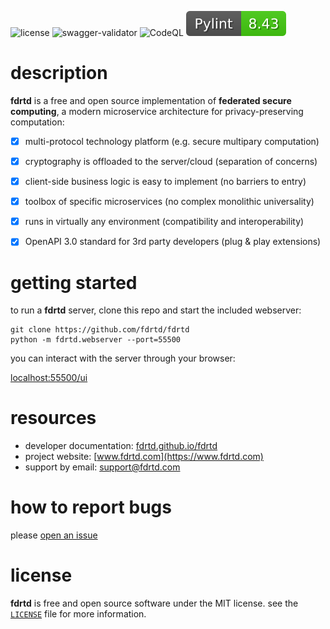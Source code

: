 ![license](https://img.shields.io/github/license/fdrtd/fdrtd)
![swagger-validator](https://img.shields.io/swagger/valid/3.0?specUrl=https%3A%2F%2Fraw.githubusercontent.com%2Ffdrtd%2Ffdrtd%2Fmain%2Fapi%2Fopenapi.yaml)
![CodeQL](https://github.com/fdrtd/fdrtd/workflows/CodeQL/badge.svg)
![Pylint](https://raw.githubusercontent.com/fdrtd/fdrtd/main/.github/badges/pylint.svg)


# description

**fdrtd** is a free and open source implementation of **federated secure computing**,
a modern microservice architecture for privacy-preserving computation:

- [x] multi-protocol technology platform (e.g. secure multipary computation)
- [x] cryptography is offloaded to the server/cloud (separation of concerns)
- [x] client-side business logic is easy to implement (no barriers to entry)
- [x] toolbox of specific microservices (no complex monolithic universality)
- [x] runs in virtually any environment (compatibility and interoperability)
- [x] OpenAPI 3.0 standard for 3rd party developers (plug & play extensions)


# getting started

to run a **fdrtd** server, clone this repo and start the included webserver:

    git clone https://github.com/fdrtd/fdrtd
    python -m fdrtd.webserver --port=55500

you can interact with the server through your browser:

[localhost:55500/ui](http://localhost:55500/ui)


# resources

* developer documentation: [fdrtd.github.io/fdrtd](https://fdrtd.github.io/fdrtd)
* project website: [www.fdrtd.com](https://www.fdrtd.com)
* support by email: [support@fdrtd.com](mailto:support@fdrtd.com)


# how to report bugs

please [open an issue](https://github.com/fdrtd/fdrtd/issues/new)


# license

**fdrtd** is free and open source software under the MIT license.
see the [`LICENSE`](https://github.com/fdrtd/fdrtd/tree/main/LICENSE) file for more information.
